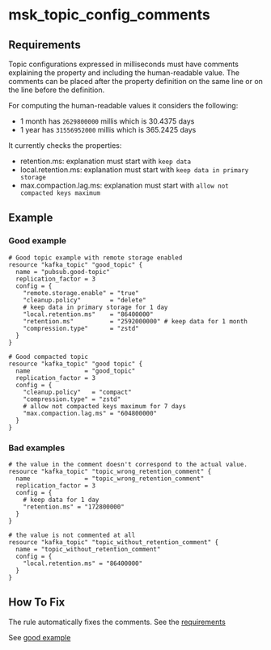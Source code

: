 # msk_topic_config_comments

## Requirements

Topic configurations expressed in milliseconds must have comments explaining the property and including the human-readable value.
The comments can be placed after the property definition on the same line or on the line before the definition.

For computing the human-readable values it considers the following:
- 1 month has `2629800000` millis which is 30.4375 days
- 1 year has `31556952000` millis which is 365.2425 days

It currently checks the properties:
- retention.ms: explanation must start with `keep data`
- local.retention.ms: explanation must start with `keep data in primary storage`
- max.compaction.lag.ms: explanation must start with `allow not compacted keys maximum`

## Example

### Good example

```hcl
# Good topic example with remote storage enabled
resource "kafka_topic" "good_topic" {
  name = "pubsub.good-topic"
  replication_factor = 3
  config = {
    "remote.storage.enable" = "true"
    "cleanup.policy"        = "delete"
    # keep data in primary storage for 1 day
    "local.retention.ms"    = "86400000"
    "retention.ms"          = "2592000000" # keep data for 1 month 
    "compression.type"      = "zstd"
  }
}

# Good compacted topic
resource "kafka_topic" "good topic" {
  name               = "good_topic"
  replication_factor = 3
  config = {
    "cleanup.policy"   = "compact"
    "compression.type" = "zstd"
    # allow not compacted keys maximum for 7 days
    "max.compaction.lag.ms" = "604800000"
  }
}
```

### Bad examples

```hcl
# the value in the comment doesn't correspond to the actual value.
resource "kafka_topic" "topic_wrong_retention_comment" {
  name               = "topic_wrong_retention_comment"
  replication_factor = 3
  config = {
    # keep data for 1 day
    "retention.ms" = "172800000"
  }
}

# the value is not commented at all
resource "kafka_topic" "topic_without_retention_comment" {
  name = "topic_without_retention_comment"
  config = {
    "local.retention.ms" = "86400000"
  }
}
```

## How To Fix

The rule automatically fixes the comments. See the [requirements](#requirements)

See [good example](#good-example)
